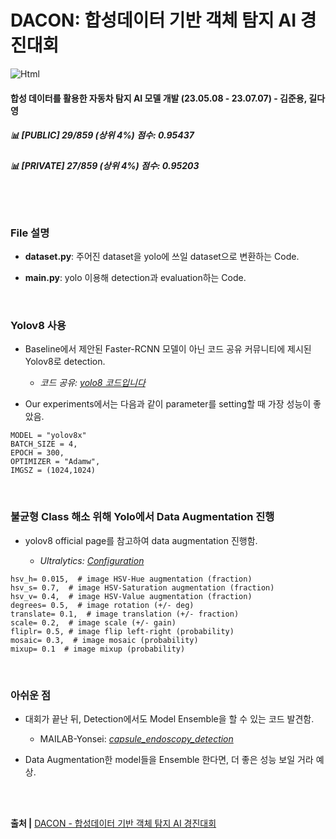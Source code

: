 # DACON: 합성데이터 기반 객체 탐지 AI 경진대회

<img alt="Html" src ="https://img.shields.io/badge/dacon Final rank-Top 4%25-lightblue?style=for-the-badge"/>

#### 합성 데이터를 활용한 자동차 탐지 AI 모델 개발 (23.05.08  - 23.07.07) - 김준용, 길다영
##### 📊 [PUBLIC] 29/859 (상위 4%) 점수: 0.95437
##### 📊 [PRIVATE] 27/859 (상위 4%) 점수: 0.95203

<br><br>

### File 설명

- <b>dataset.py</b>: 주어진 dataset을 yolo에 쓰일 dataset으로 변환하는 Code.

- <b>main.py</b>: yolo 이용해 detection과 evaluation하는 Code.



<br>

### Yolov8 사용
- Baseline에서 제안된 Faster-RCNN 모델이 아닌 코드 공유 커뮤니티에 제시된 Yolov8로 detection. <br>
  - *코드 공유: [yolo8 코드입니다](https://dacon.io/competitions/official/236107/codeshare/8414?page=1&dtype=recent)*

- Our experiments에서는 다음과 같이 parameter를 setting할 때 가장 성능이 좋았음.

```
MODEL = "yolov8x"
BATCH_SIZE = 4,
EPOCH = 300,
OPTIMIZER = "Adamw",
IMGSZ = (1024,1024)
```

<br>

### 불균형 Class 해소 위해 Yolo에서 Data Augmentation 진행
- yolov8 official page를 참고하여 data augmentation 진행함.

  - *Ultralytics: [Configuration](https://docs.ultralytics.com/usage/cfg/#export)*

```
hsv_h= 0.015,  # image HSV-Hue augmentation (fraction)
hsv_s= 0.7,  # image HSV-Saturation augmentation (fraction)
hsv_v= 0.4,  # image HSV-Value augmentation (fraction)
degrees= 0.5,  # image rotation (+/- deg)
translate= 0.1,  # image translation (+/- fraction)
scale= 0.2,  # image scale (+/- gain)
fliplr= 0.5, # image flip left-right (probability)
mosaic= 0.3,  # image mosaic (probability)
mixup= 0.1  # image mixup (probability)
```

<br>


### 아쉬운 점
- 대회가 끝난 뒤, Detection에서도 Model Ensemble을 할 수 있는 코드 발견함.<br>
  - MAILAB-Yonsei: *[capsule_endoscopy_detection](https://github.com/MAILAB-Yonsei/capsule_endoscopy_detection)*

- Data Augmentation한 model들을 Ensemble 한다면, 더 좋은 성능 보일 거라 예상.


<br><br>


<b>출처 |</b> [DACON - 합성데이터 기반 객체 탐지 AI 경진대회](https://dacon.io/competitions/official/236107/overview/description) <br>
